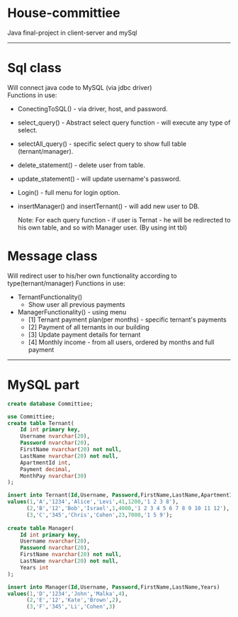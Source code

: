 # House-committiee
Java final-project in client-server and mySql

___
# Sql class 
Will connect java code to MySQL (via jdbc driver)  
Functions in use:
* ConectingToSQL() - via driver, host, and password.
* select_query() - Abstract select query function - will execute any type of select.
* selectAll_query() - specific select query to show full table (ternant/manager).
* delete_statement() - delete user from table.
* update_statement() - will update username's password.
* Login() - full menu for login option.
* insertManager() and insertTernant() - will add new user to DB. 

   Note: For each query function - if user is Ternat - he will be redirected to his own table, 
   and so with Manager user. (By using int tbl)

# Message class
Will redirect user to his/her own functionality according to type(ternant/manager)
Functions in use:
* TernantFunctionality()
	* Show user all previous payments
* ManagerFunctionality() - using menu
	* [1] Ternant payment plan(per months) - specific ternant's payments
	* [2] Payment of all ternants in our building 
	* [3] Update payment details for ternant 
	* [4] Monthly income - from all users, ordered by months and full payment
	 
___
# MySQL part 
```sql
create database Committiee;

use Committiee;
create table Ternant(
	Id int primary key,
    Username nvarchar(20),
    Password nvarchar(20),
    FirstName nvarchar(20) not null,
    LastName nvarchar(20) not null,
    ApartmentId int,
    Payment decimal,
    MonthPay nvarchar(30)
);

insert into Ternant(Id,Username, Password,FirstName,LastName,ApartmentId,Payment,MonthPay)
values(1,'A','1234','Alice','Levi',41,1200,'1 2 3 8'),
	  (2,'B','12','Bob','Israel',1,4000,'1 2 3 4 5 6 7 8 9 10 11 12'),
      (3,'C','345','Chris','Cohen',23,7000,'1 5 9');
      
create table Manager(
	Id int primary key,
    Username nvarchar(20),
    Password nvarchar(20),
    FirstName nvarchar(20) not null,
    LastName nvarchar(20) not null,
    Years int
);

insert into Manager(Id,Username, Password,FirstName,LastName,Years)
values(1,'D','1234','John','Malka',4),
	  (2,'E','12','Kate','Brown',2),
      (3,'F','345','Li','Cohen',3)
      
```

